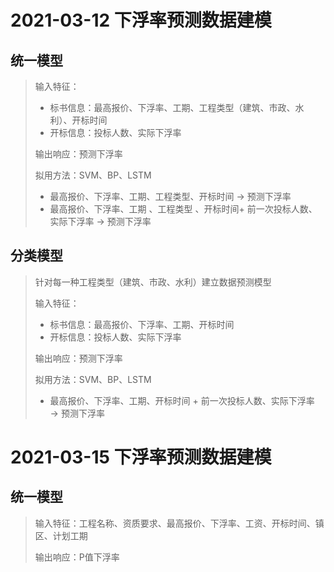 # 2021-03-12 下浮率预测数据建模

## 统一模型

> 输入特征：
>
> - 标书信息：最高报价、下浮率、工期、工程类型（建筑、市政、水利）、开标时间
>- 开标信息：投标人数、实际下浮率
> 
> 输出响应：预测下浮率
>
> 拟用方法：SVM、BP、LSTM
>
> - 最高报价、下浮率、工期、工程类型、开标时间 → 预测下浮率
>- 最高报价、下浮率、工期 、工程类型 、开标时间+ 前一次投标人数、实际下浮率 → 预测下浮率

## 分类模型 

> 针对每一种工程类型（建筑、市政、水利）建立数据预测模型
>
> 输入特征：
>
> - 标书信息：最高报价、下浮率、工期、开标时间
> - 开标信息：投标人数、实际下浮率
>
> 输出响应：预测下浮率
>
> 拟用方法：SVM、BP、LSTM
>
> - 最高报价、下浮率、工期、开标时间 + 前一次投标人数、实际下浮率 → 预测下浮率

# 2021-03-15 下浮率预测数据建模

## 统一模型

> 输入特征：工程名称、资质要求、最高报价、下浮率、工资、开标时间、镇区、计划工期
>
> 输出响应：P值下浮率
>
> 

